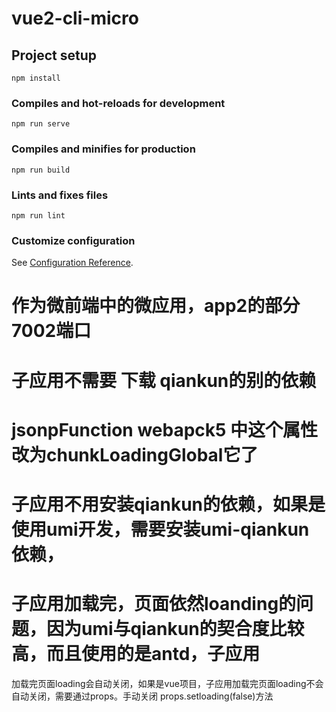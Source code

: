 # vue2-cli-micro

## Project setup
```
npm install
```

### Compiles and hot-reloads for development
```
npm run serve
```

### Compiles and minifies for production
```
npm run build
```

### Lints and fixes files
```
npm run lint
```

### Customize configuration
See [Configuration Reference](https://cli.vuejs.org/config/).

# 作为微前端中的微应用，app2的部分 7002端口

# 子应用不需要 下载 qiankun的别的依赖
# jsonpFunction webapck5 中这个属性改为chunkLoadingGlobal它了

# 子应用不用安装qiankun的依赖，如果是使用umi开发，需要安装umi-qiankun依赖，

# 子应用加载完，页面依然loanding的问题，因为umi与qiankun的契合度比较高，而且使用的是antd，子应用
  加载完页面loading会自动关闭，如果是vue项目，子应用加载完页面loading不会自动关闭，需要通过props。手动关闭
  props.setloading(false)方法
